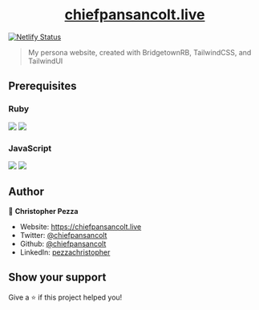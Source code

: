 <h1 align="center">
  <a href="https://chiefpansancolt.live" target="_blank">chiefpansancolt.live</a>
</h1>

[![Netlify Status](https://api.netlify.com/api/v1/badges/09afff0f-5797-4bc8-9ce4-d7a5eb48af4c/deploy-status)](https://app.netlify.com/sites/chiefpansancolt/deploys)

> My persona website, created with BridgetownRB, TailwindCSS, and TailwindUI

## Prerequisites

### Ruby

<p>
  <img src="https://img.shields.io/badge/ruby-2.7.x-red.svg" />
  <img src="https://img.shields.io/badge/bundler-2.1.4-red.svg" />
</p>

### JavaScript

<p>
  <img src="https://img.shields.io/badge/node-14.x.x-blue.svg" />
  <img src="https://img.shields.io/badge/yarn-1.22.x-blue.svg" />
</p>

## Author

👤 **Christopher Pezza**

* Website: https://chiefpansancolt.live
* Twitter: [@chiefpansancolt](https://twitter.com/chiefpansancolt)
* Github: [@chiefpansancolt](https://github.com/chiefpansancolt)
* LinkedIn: [pezzachristopher](https://linkedin.com/in/pezzachristopher)

## Show your support

Give a ⭐️ if this project helped you!
